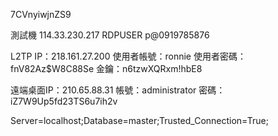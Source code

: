 7CVnyiwjnZS9

測試機
114.33.230.217
RDPUSER
p@0919785876


L2TP
IP：218.161.27.200
使用者帳號：ronnie
使用者密碼：fnV82Az$W8C88Se
金鑰：n6tzwXQRxm!hbE8

遠端桌面IP：210.65.88.31
帳號：administrator
密碼：iZ7W9Up5fd23TS6u7ih2v

Server=localhost;Database=master;Trusted_Connection=True;